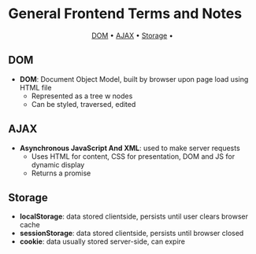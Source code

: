 # General Frontend Terms and Notes

<p align="center">
  <a href="#dom">DOM</a> •
  <a href="#ajax">AJAX</a> •
  <a href="#storage">Storage</a> •
</p>

## DOM
- **DOM**: Document Object Model, built by browser upon page load using HTML file
  - Represented as a tree w nodes
  - Can be styled, traversed, edited

## AJAX
- **Asynchronous JavaScript And XML**: used to make server requests
  - Uses HTML for content, CSS for presentation, DOM and JS for dynamic display
  - Returns a promise

## Storage
- **localStorage**: data stored clientside, persists until user clears browser cache
- **sessionStorage**: data stored clientside, persists until browser closed
- **cookie**: data usually stored server-side, can expire
